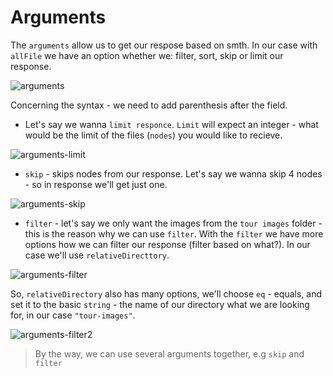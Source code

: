 # Arguments

The `arguments` allow us to get our respose based on smth. In our case with `allFile` we have an option whether we: filter, sort, skip or limit our response. 

![arguments](../arguments.png)

Concerning the syntax - we need to add parenthesis after the field. 

- Let's say we wanna `limit responce`. `Limit` will expect an integer  - what would be the limit of the files (`nodes`) you would like to recieve. 

![arguments-limit](../arguments-limit.png)

- `skip` - skips nodes from our response. Let's say we wanna skip 4 nodes - so in response we'll get just one. 

![arguments-skip](../arguments-skip.png)


- `filter` - let's say we only want the images from the `tour images` folder  -  this is the reason why we can use `filter`. With the `filter` we have more options how we can filter our response (filter based on what?). In our case we'll use `relativeDirecttory`. 

![arguments-filter](../arguments-filter.png)

So, `relativeDirectory` also has many options, we'll choose `eq` - equals, and set it to the basic `string` - the name of our directory what we are looking for, in our case `"tour-images"`.

![arguments-filter2](../arguments-filter2.png)


> By the way, we can use several arguments together, e.g `skip` and `filter` 